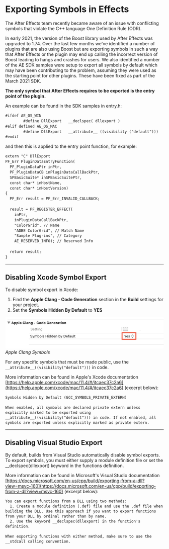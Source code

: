 # Exporting Symbols in Effects

The After Effects team recently became aware of an issue with conflicting symbols that violate the C++ language One Definition Rule (ODR).

In early 2021, the version of the Boost library used by After Effects was upgraded to 1.74. Over the last few months we've identified a number of plugins that are also using Boost but are exporting symbols in such a way that After Effects or the plugin may end up calling the incorrect version of Boost leading to hangs and crashes for users. We also identified a number of the AE SDK samples were setup to export all symbols by default which may have been contributing to the problem, assuming they were used as the starting point for other plugins. These have been fixed as part of the March 2021 SDK.

**The only symbol that After Effects requires to be exported is the entry point of the plugin.**

An example can be found in the SDK samples in entry.h:

```default
#ifdef AE_OS_WIN
        #define DllExport   __declspec( dllexport )
#elif defined AE_OS_MAC
        #define DllExport   __attribute__ ((visibility ("default")))
#endif
```

and then this is applied to the entry point function, for example:

```default
extern "C" DllExport
PF_Err PluginDataEntryFunction(
  PF_PluginDataPtr inPtr,
  PF_PluginDataCB inPluginDataCallBackPtr,
  SPBasicSuite* inSPBasicSuitePtr,
  const char* inHostName,
  const char* inHostVersion)
{
  PF_Err result = PF_Err_INVALID_CALLBACK;

  result = PF_REGISTER_EFFECT(
    inPtr,
    inPluginDataCallBackPtr,
    "ColorGrid", // Name
    "ADBE ColorGrid", // Match Name
    "Sample Plug-ins", // Category
    AE_RESERVED_INFO); // Reserved Info

  return result;
}
```

---

## Disabling Xcode Symbol Export

To disable symbol export in Xcode:

1. Find the **Apple Clang - Code Generation** section in the **Build** settings for your project.
2. Set the **Symbols Hidden By Default** to **YES**

![Apple Clang Symbols](../_static/appleclang-symbols.png "Apple Clang Symbols")
*Apple Clang Symbols*

For any specific symbols that must be made public, use the `__attribute__((visibility("default")))` in code.

More information can be found in Apple's Xcode documentation [https://help.apple.com/xcode/mac/11.4/#/itcaec37c2a6](https://help.apple.com/xcode/mac/11.4/#/itcaec37c2a6) (excerpt below):

```none
Symbols Hidden by Default (GCC_SYMBOLS_PRIVATE_EXTERN)

When enabled, all symbols are declared private extern unless explicitly marked to be exported using __attribute__((visibility("default"))) in code. If not enabled, all symbols are exported unless explicitly marked as private extern.
```

---

## Disabling Visual Studio Export

By default, builds from Visual Studio automatically disable symbol exports. To export symbols, you must either supply a module definition file or set the \_\_declspec(dllexport) keyword in the functions definition.

More information can be found in Microsoft's Visual Studio documentation [https://docs.microsoft.com/en-us/cpp/build/exporting-from-a-dll?view=msvc-160](https://docs.microsoft.com/en-us/cpp/build/exporting-from-a-dll?view=msvc-160) (excerpt below):

```none
You can export functions from a DLL using two methods:
  1. Create a module definition (.def) file and use the .def file when building the DLL. Use this approach if you want to export functions from your DLL by ordinal rather than by name.
  2. Use the keyword __declspec(dllexport) in the function's definition.

When exporting functions with either method, make sure to use the __stdcall calling convention.
```
